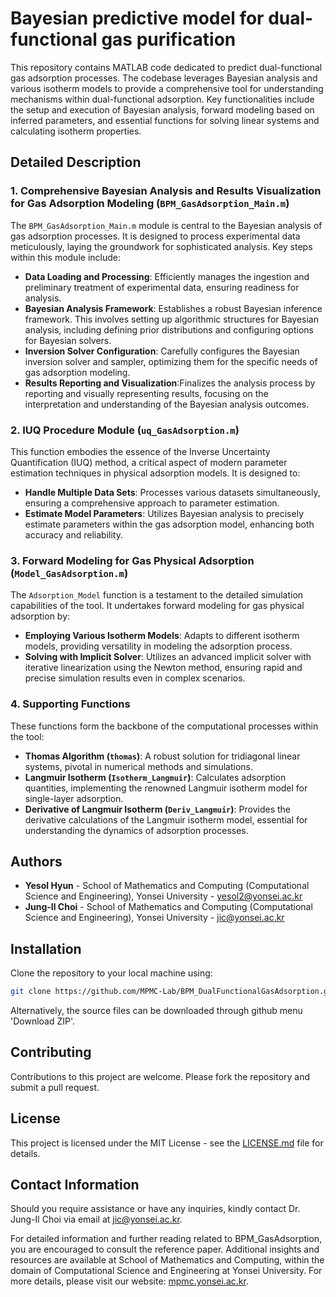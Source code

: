# Bayesian predictive model for dual-functional gas purification

This repository contains MATLAB code dedicated to predict dual-functional gas adsorption processes. The codebase leverages Bayesian analysis and various isotherm models to provide a comprehensive tool for understanding mechanisms within dual-functional adsorption. Key functionalities include the setup and execution of Bayesian analysis, forward modeling based on inferred parameters, and essential functions for solving linear systems and calculating isotherm properties.

## Detailed Description

### 1. Comprehensive Bayesian Analysis and Results Visualization for Gas Adsorption Modeling (`BPM_GasAdsorption_Main.m`)
The `BPM_GasAdsorption_Main.m` module is central to the Bayesian analysis of gas adsorption processes. It is designed to process experimental data meticulously, laying the groundwork for sophisticated analysis. Key steps within this module include:
- **Data Loading and Processing**: Efficiently manages the ingestion and preliminary treatment of experimental data, ensuring readiness for analysis.
- **Bayesian Analysis Framework**: Establishes a robust Bayesian inference framework. This involves setting up algorithmic structures for Bayesian analysis, including defining prior distributions and configuring options for Bayesian solvers.
- **Inversion Solver Configuration**: Carefully configures the Bayesian inversion solver and sampler, optimizing them for the specific needs of gas adsorption modeling.
- **Results Reporting and Visualization**:Finalizes the analysis process by reporting and visually representing results, focusing on the interpretation and understanding of the Bayesian analysis outcomes.

### 2. IUQ Procedure Module (`uq_GasAdsorption.m`)
This function embodies the essence of the Inverse Uncertainty Quantification (IUQ) method, a critical aspect of modern parameter estimation techniques in physical adsorption models. It is designed to:
- **Handle Multiple Data Sets**: Processes various datasets simultaneously, ensuring a comprehensive approach to parameter estimation.
- **Estimate Model Parameters**: Utilizes Bayesian analysis to precisely estimate parameters within the gas adsorption model, enhancing both accuracy and reliability.

### 3. Forward Modeling for Gas Physical Adsorption (`Model_GasAdsorption.m`)
The `Adsorption_Model` function is a testament to the detailed simulation capabilities of the tool. It undertakes forward modeling for gas physical adsorption by:
- **Employing Various Isotherm Models**: Adapts to different isotherm models, providing versatility in modeling the adsorption process.
- **Solving with Implicit Solver**: Utilizes an advanced implicit solver with iterative linearization using the Newton method, ensuring rapid and precise simulation results even in complex 
    scenarios.

### 4. Supporting Functions
These functions form the backbone of the computational processes within the tool:
- **Thomas Algorithm (`thomas`)**: A robust solution for tridiagonal linear systems, pivotal in numerical methods and simulations.
- **Langmuir Isotherm (`Isotherm_Langmuir`)**: Calculates adsorption quantities, implementing the renowned Langmuir isotherm model for single-layer adsorption.
- **Derivative of Langmuir Isotherm (`Deriv_Langmuir`)**: Provides the derivative calculations of the Langmuir isotherm model, essential for understanding the dynamics of adsorption processes.

## Authors

- **Yesol Hyun** - School of Mathematics and Computing (Computational Science and Engineering), Yonsei University - yesol2@yonsei.ac.kr
- **Jung-Il Choi** - School of Mathematics and Computing (Computational Science and Engineering), Yonsei University - jic@yonsei.ac.kr

## Installation

Clone the repository to your local machine using:

```bash
git clone https://github.com/MPMC-Lab/BPM_DualFunctionalGasAdsorption.git
```

Alternatively, the source files can be downloaded through github menu 'Download ZIP'.

## Contributing

Contributions to this project are welcome. Please fork the repository and submit a pull request.

## License

This project is licensed under the MIT License - see the [LICENSE.md](LICENSE.md) file for details.

## Contact Information

Should you require assistance or have any inquiries, kindly contact Dr. Jung-Il Choi via email at [jic@yonsei.ac.kr](mailto:jic@yonsei.ac.kr).

For detailed information and further reading related to BPM_GasAdsorption, you are encouraged to consult the reference paper. Additional insights and resources are available at School of Mathematics and Computing, within the domain of Computational Science and Engineering at Yonsei University. For more details, please visit our website: [mpmc.yonsei.ac.kr](http://mpmc.yonsei.ac.kr).

